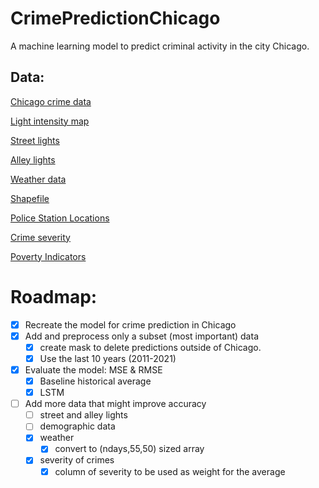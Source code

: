 # CrimePredictionChicago
A machine learning model to predict criminal activity in the city Chicago.

## Data:

[Chicago crime data](https://data.cityofchicago.org/Public-Safety/Crimes-One-year-prior-to-present/x2n5-8w5q/data)

[Light intensity map](https://www.nasa.gov/sites/default/files/thumbnails/image/26247384716_9281df96cc_o.jpg)

[Street lights](https://data.cityofchicago.org/Service-Requests/311-Service-Requests-Street-Lights-One-Out-No-Dupl/idsv-mf2w)

[Alley lights](https://data.cityofchicago.org/Service-Requests/311-Service-Requests-Alley-Lights-Out-No-Duplicate/up7z-t43p)

[Weather data](https://www.visualcrossing.com/weather/weather-data-services)

[Shapefile](https://data.cityofchicago.org/Facilities-Geographic-Boundaries/Boundaries-Neighborhoods/bbvz-uum9)

[Police Station Locations](https://data.cityofchicago.org/Public-Safety/Police-Stations/z8bn-74gv)

[Crime severity](https://www.ons.gov.uk/peoplepopulationandcommunity/crimeandjustice/datasets/crimeseverityscoreexperimentalstatistics)

[Poverty Indicators](https://data.cityofchicago.org/Health-Human-Services/Poverty-Indicators-by-COmmunity-Area/c44j-fgcy/data)

# Roadmap:
- [x] Recreate the model for crime prediction in Chicago
- [x] Add and preprocess only a subset (most important) data
    - [x] create mask to delete predictions outside of Chicago.
    - [x] Use the last 10 years (2011-2021)
- [x] Evaluate the model: MSE & RMSE
    - [x] Baseline historical average
    - [x] LSTM
- [ ] Add more data that might improve accuracy
    - [ ] street and alley lights
    - [ ] demographic data
    - [x] weather
      - [x] convert to (ndays,55,50) sized array
    - [x] severity of crimes
      - [x] column of severity to be used as weight for the average